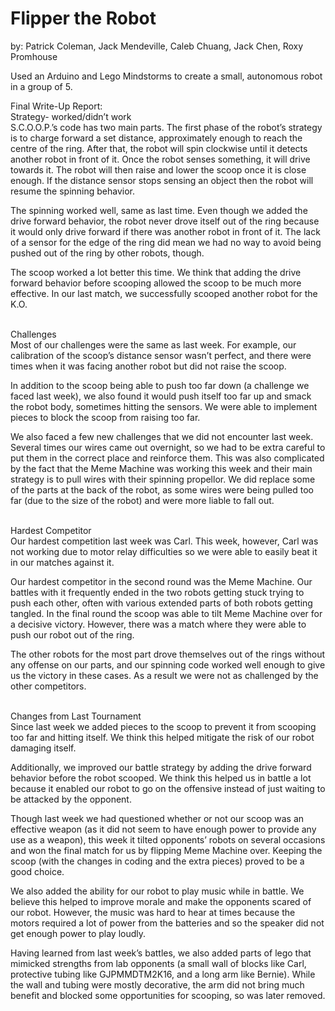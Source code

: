 # Flipper the Robot
by: Patrick Coleman, Jack Mendeville, Caleb Chuang, Jack Chen, Roxy Promhouse

Used an Arduino and Lego Mindstorms to create a small, autonomous robot in a group of 5.

Final Write-Up Report:<br>
Strategy- worked/didn’t work<br>
S.C.O.O.P.’s code has two main parts.  The first phase of the robot’s strategy is to charge forward a set distance, approximately enough to reach the centre of the ring.  After that, the robot will spin clockwise until it detects another robot in front of it. Once the robot senses something, it will drive towards it. The robot will then raise and lower the scoop once it is close enough. If the distance sensor stops sensing an object then the robot will resume the spinning behavior.

The spinning worked well, same as last time. Even though we added the drive forward behavior, the robot never drove itself out of the ring because it would only drive forward if there was another robot in front of it.  The lack of a sensor for the edge of the ring did mean we had no way to avoid being pushed out of the ring by other robots, though.

The scoop worked a lot better this time. We think that adding the drive forward behavior before scooping allowed the scoop to be much more effective. In our last match, we successfully scooped another robot for the K.O.

<br>Challenges<br>
Most of our challenges were the same as last week.  For example, our calibration of the scoop’s distance sensor wasn’t perfect, and there were times when it was facing another robot but did not raise the scoop.

In addition to the scoop being able to push too far down (a challenge we faced last week), we also found it would push itself too far up and smack the robot body, sometimes hitting the sensors.  We were able to implement pieces to block the scoop from raising too far.

We also faced a few new challenges that we did not encounter last week. Several times our wires came out overnight, so we had to be extra careful to put them in the correct place and reinforce them. This was also complicated by the fact that the Meme Machine was working this week and their main strategy is to pull wires with their spinning propellor.  We did replace some of the parts at the back of the robot, as some wires were being pulled too far (due to the size of the robot) and were more liable to fall out.

<br>Hardest Competitor<br>
Our hardest competition last week was Carl. This week, however, Carl was not working due to motor relay difficulties so we were able to easily beat it in our matches against it.

Our hardest competitor in the second round was the Meme Machine.  Our battles with it frequently ended in the two robots getting stuck trying to push each other, often with various extended parts of both robots getting tangled.  In the final round the scoop was able to tilt Meme Machine over for a decisive victory.  However, there was a match where they were able to push our robot out of the ring.  

The other robots for the most part drove themselves out of the rings without any offense on our parts, and our spinning code worked well enough to give us the victory in these cases.  As a result we were not as challenged by the other competitors.

<br>Changes from Last Tournament<br>
Since last week we added pieces to the scoop to prevent it from scooping too far and hitting itself. We think this helped mitigate the risk of our robot damaging itself.

Additionally, we improved our battle strategy by adding the drive forward behavior before the robot scooped. We think this helped us in battle a lot because it enabled our robot to go on the offensive instead of just waiting to be attacked by the opponent.

Though last week we had questioned whether or not our scoop was an effective weapon (as it did not seem to have enough power to provide any use as a weapon), this week it tilted opponents’ robots on several occasions and won the final match for us by flipping Meme Machine over.  Keeping the scoop (with the changes in coding and the extra pieces) proved to be a good choice.

We also added the ability for our robot to play music while in battle. We believe this helped to improve morale and make the opponents scared of our robot. However, the music was hard to hear at times because the motors required a lot of power from the batteries and so the speaker did not get enough power to play loudly.

Having learned from last week’s battles, we also added parts of lego that mimicked strengths from lab opponents (a small wall of blocks like Carl, protective tubing like GJPMMDTM2K16, and a long arm like Bernie). While the wall and tubing were mostly decorative, the arm did not bring much benefit and blocked some opportunities for scooping, so was later removed.
